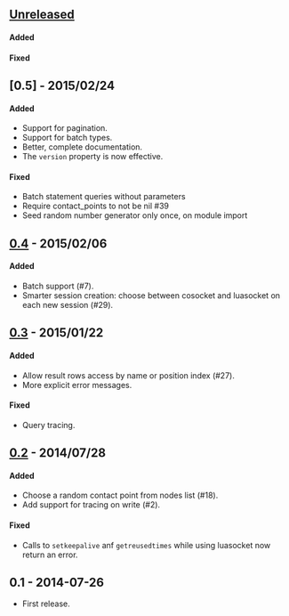 ## [Unreleased][unreleased]
#### Added
#### Fixed

## [0.5] - 2015/02/24
#### Added
- Support for pagination.
- Support for batch types.
- Better, complete documentation.
- The `version` property is now effective.

#### Fixed
- Batch statement queries without parameters
- Require contact_points to not be nil #39
- Seed random number generator only once, on module import

## [0.4] - 2015/02/06
#### Added
- Batch support (#7).
- Smarter session creation: choose between cosocket and luasocket on each new session (#29).

## [0.3] - 2015/01/22
#### Added
- Allow result rows access by name or position index (#27).
- More explicit error messages.

#### Fixed
- Query tracing.

## [0.2] - 2014/07/28
#### Added
- Choose a random contact point from nodes list (#18).
- Add support for tracing on write (#2).

#### Fixed
- Calls to `setkeepalive` anf `getreusedtimes` while using luasocket now return an error.

## 0.1 - 2014-07-26
- First release.

[unreleased]: https://github.com/jbochi/lua-resty-cassandra/compare/v0.4...HEAD
[0.4]: https://github.com/jbochi/lua-resty-cassandra/compare/v0.3...v0.4
[0.3]: https://github.com/jbochi/lua-resty-cassandra/compare/v0.2...v0.3
[0.2]: https://github.com/jbochi/lua-resty-cassandra/compare/v0.1...v0.2
